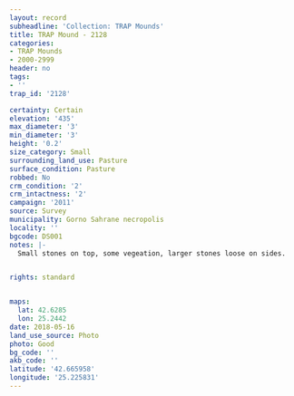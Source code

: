 ```yaml
---
layout: record
subheadline: 'Collection: TRAP Mounds'
title: TRAP Mound - 2128
categories:
- TRAP Mounds
- 2000-2999
header: no
tags:
- ''
trap_id: '2128'

certainty: Certain
elevation: '435'
max_diameter: '3'
min_diameter: '3'
height: '0.2'
size_category: Small
surrounding_land_use: Pasture
surface_condition: Pasture
robbed: No
crm_condition: '2'
crm_intactness: '2'
campaign: '2011'
source: Survey
municipality: Gorno Sahrane necropolis
locality: ''
bgcode: DS001
notes: |-
  Small stones on top, some vegeation, larger stones loose on sides.


rights: standard


maps:
  lat: 42.6285
  lon: 25.2442
date: 2018-05-16
land_use_source: Photo
photo: Good
bg_code: ''
akb_code: ''
latitude: '42.665958'
longitude: '25.225831'
---
```

